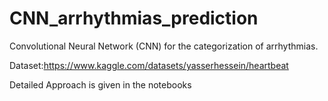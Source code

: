 # CNN_arrhythmias_prediction
Convolutional Neural Network (CNN) for the categorization of arrhythmias.

Dataset:https://www.kaggle.com/datasets/yasserhessein/heartbeat

Detailed Approach is given in the notebooks
